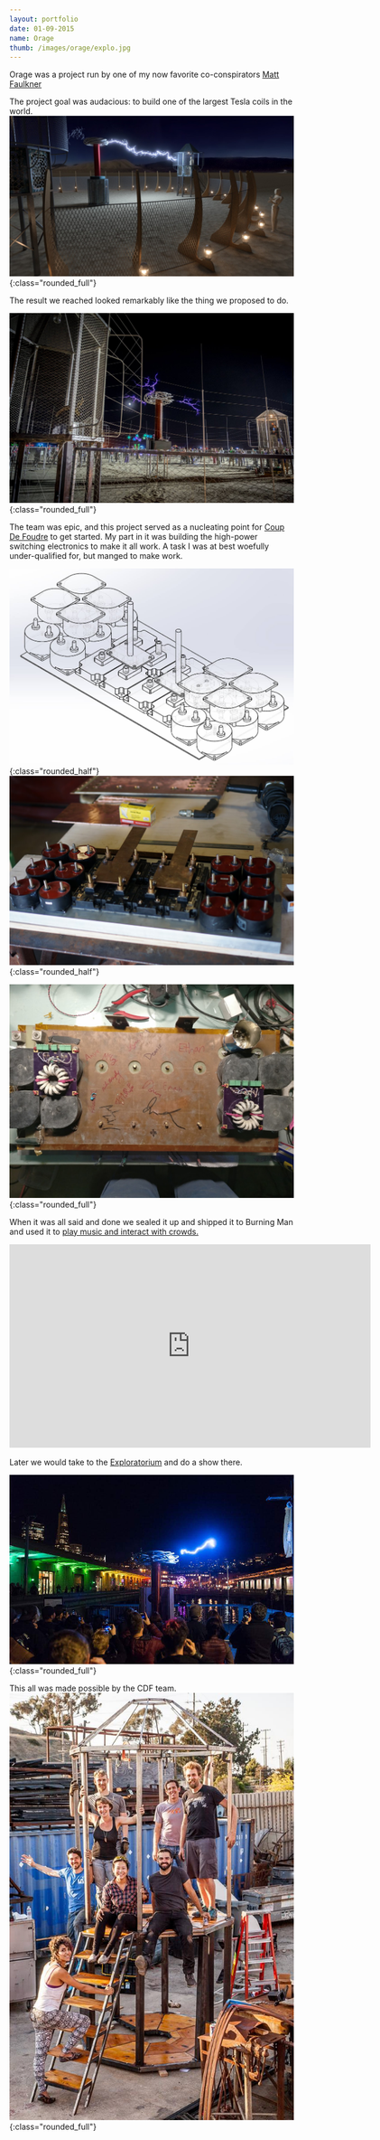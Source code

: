 ```yaml
---
layout: portfolio
date: 01-09-2015
name: Orage
thumb: /images/orage/explo.jpg
---
```


Orage was a project run by one of my now favorite co-conspirators
[Matt Faulkner](https://www.kickstarter.com/projects/327342610/orage-interactive-lightning-experience-at-burning)

The project goal was audacious: to build one of the largest Tesla coils in the world. 
![alt text](/images/orage/concept.jpg "Concept art"){:class="rounded_full"}

The result we reached looked remarkably like the thing we proposed to do.

![alt text](/images/orage/victory.jpg "Real lighting"){:class="rounded_full"}

The team was epic, and this project served as a nucleating point for
[Coup De Foudre](https://www.coupdefoud.re/) to get started. My part in
it was building the high-power switching electronics to make it all work. A task I was at
best woefully under-qualified for, but manged to make work.

![alt text](/images/orage/cad.jpg "CAD Version"){:class="rounded_half"}
![alt text](/images/orage/bridge_clean.jpg "Reality"){:class="rounded_half"}

![alt text](/images/electricus/signatures.jpg "Signatures on the bridge"){:class="rounded_full"}

When it was all said and done we sealed it up and shipped it to Burning Man and used it to
[play music and interact with crowds.](https://www.youtube.com/results?search_query=orage+burning+man)

<iframe src="https://player.vimeo.com/video/170311933" width="640" height="360" frameborder="0" allow="autoplay; fullscreen" allowfullscreen></iframe>

Later we would take to the [Exploratorium](https://www.exploratorium.edu/) and do a show there.

![alt text](/images/orage/explo.jpg "Reality"){:class="rounded_full"}

This all was made possible by the CDF team.
![alt text](/images/orage/crew.jpg "CDF Doing it right"){:class="rounded_full"}
